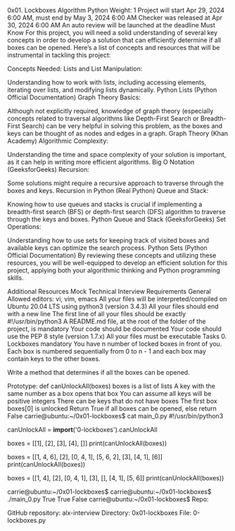 0x01. Lockboxes
Algorithm
Python
 Weight: 1
 Project will start Apr 29, 2024 6:00 AM, must end by May 3, 2024 6:00 AM
 Checker was released at Apr 30, 2024 6:00 AM
 An auto review will be launched at the deadline
Must Know
For this project, you will need a solid understanding of several key concepts in order to develop a solution that can efficiently determine if all boxes can be opened. Here’s a list of concepts and resources that will be instrumental in tackling this project:

Concepts Needed:
Lists and List Manipulation:

Understanding how to work with lists, including accessing elements, iterating over lists, and modifying lists dynamically.
Python Lists (Python Official Documentation)
Graph Theory Basics:

Although not explicitly required, knowledge of graph theory (especially concepts related to traversal algorithms like Depth-First Search or Breadth-First Search) can be very helpful in solving this problem, as the boxes and keys can be thought of as nodes and edges in a graph.
Graph Theory (Khan Academy)
Algorithmic Complexity:

Understanding the time and space complexity of your solution is important, as it can help in writing more efficient algorithms.
Big O Notation (GeeksforGeeks)
Recursion:

Some solutions might require a recursive approach to traverse through the boxes and keys.
Recursion in Python (Real Python)
Queue and Stack:

Knowing how to use queues and stacks is crucial if implementing a breadth-first search (BFS) or depth-first search (DFS) algorithm to traverse through the keys and boxes.
Python Queue and Stack (GeeksforGeeks)
Set Operations:

Understanding how to use sets for keeping track of visited boxes and available keys can optimize the search process.
Python Sets (Python Official Documentation)
By reviewing these concepts and utilizing these resources, you will be well-equipped to develop an efficient solution for this project, applying both your algorithmic thinking and Python programming skills.

Additional Resources
Mock Technical Interview
Requirements
General
Allowed editors: vi, vim, emacs
All your files will be interpreted/compiled on Ubuntu 20.04 LTS using python3 (version 3.4.3)
All your files should end with a new line
The first line of all your files should be exactly #!/usr/bin/python3
A README.md file, at the root of the folder of the project, is mandatory
Your code should be documented
Your code should use the PEP 8 style (version 1.7.x)
All your files must be executable
Tasks
0. Lockboxes
mandatory
You have n number of locked boxes in front of you. Each box is numbered sequentially from 0 to n - 1 and each box may contain keys to the other boxes.

Write a method that determines if all the boxes can be opened.

Prototype: def canUnlockAll(boxes)
boxes is a list of lists
A key with the same number as a box opens that box
You can assume all keys will be positive integers
There can be keys that do not have boxes
The first box boxes[0] is unlocked
Return True if all boxes can be opened, else return False
carrie@ubuntu:~/0x01-lockboxes$ cat main_0.py
#!/usr/bin/python3

canUnlockAll = __import__('0-lockboxes').canUnlockAll

boxes = [[1], [2], [3], [4], []]
print(canUnlockAll(boxes))

boxes = [[1, 4, 6], [2], [0, 4, 1], [5, 6, 2], [3], [4, 1], [6]]
print(canUnlockAll(boxes))

boxes = [[1, 4], [2], [0, 4, 1], [3], [], [4, 1], [5, 6]]
print(canUnlockAll(boxes))

carrie@ubuntu:~/0x01-lockboxes$
carrie@ubuntu:~/0x01-lockboxes$ ./main_0.py
True
True
False
carrie@ubuntu:~/0x01-lockboxes$
Repo:

GitHub repository: alx-interview
Directory: 0x01-lockboxes
File: 0-lockboxes.py
